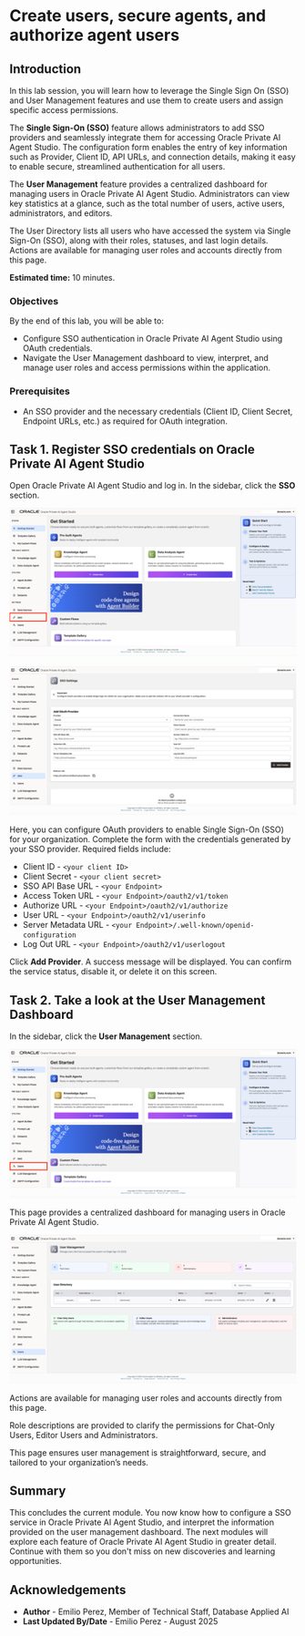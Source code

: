 # Create users, secure agents, and authorize agent users

## Introduction

In this lab session, you will learn how to leverage the Single Sign On (SSO) and User Management features and use them to create users and assign specific access permissions.

The **Single Sign-On (SSO)** feature allows administrators to add SSO providers and seamlessly integrate them for accessing Oracle Private AI Agent Studio. The configuration form enables the entry of key information such as Provider, Client ID, API URLs, and connection details, making it easy to enable secure, streamlined authentication for all users.

The **User Management** feature provides a centralized dashboard for managing users in Oracle Private AI Agent Studio. Administrators can view key statistics at a glance, such as the total number of users, active users, administrators, and editors.

The User Directory lists all users who have accessed the system via Single Sign-On (SSO), along with their roles, statuses, and last login details. Actions are available for managing user roles and accounts directly from this page.

**Estimated time:** 10 minutes.

### Objectives

By the end of this lab, you will be able to:

- Configure SSO authentication in Oracle Private AI Agent Studio using OAuth credentials.
- Navigate the User Management dashboard to view, interpret, and manage user roles and access permissions within the application.

### Prerequisites

- An SSO provider and the necessary credentials (Client ID, Client Secret, Endpoint URLs, etc.) as required for OAuth integration.

## Task 1. Register SSO credentials on Oracle Private AI Agent Studio

Open Oracle Private AI Agent Studio and log in. In the sidebar, click the **SSO** section.

![SSO](images/left_panel_sso.png)

![SSO](images/sso.png)

Here, you can configure OAuth providers to enable Single Sign-On (SSO) for your organization. Complete the form with the credentials generated by your SSO provider. Required fields include:

- Client ID - `<your client ID>`
- Client Secret - `<your client secret>`
- SSO API Base URL - `<your Endpoint>`
- Access Token URL - `<your Endpoint>/oauth2/v1/token`
- Authorize URL - `<your Endpoint>/oauth2/v1/authorize`
- User URL - `<your Endpoint>/oauth2/v1/userinfo`
- Server Metadata URL - `<your Endpoint>/.well-known/openid-configuration`
- Log Out URL - `<your Endpoint>/oauth2/v1/userlogout`

Click **Add Provider**. A success message will be displayed. You can confirm the service status, disable it, or delete it on this screen.

## Task 2. Take a look at the User Management Dashboard

In the sidebar, click the **User Management** section.

![User Management](images/left_panel_users.png)

This page provides a centralized dashboard for managing users in Oracle Private AI Agent Studio.

![User Management](images/users.png)

Actions are available for managing user roles and accounts directly from this page.

Role descriptions are provided to clarify the permissions for Chat-Only Users, Editor Users and Administrators.

This page ensures user management is straightforward, secure, and tailored to your organization’s needs.

## Summary

This concludes the current module. You now know how to configure a SSO service in Oracle Private AI Agent Studio, and interpret the information provided on the user management dashboard. The next modules will explore each feature of Oracle Private AI Agent Studio in greater detail. Continue with them so you don't miss on new discoveries and learning opportunities.

## Acknowledgements

- **Author** - Emilio Perez, Member of Technical Staff, Database Applied AI
- **Last Updated By/Date** - Emilio Perez - August 2025
